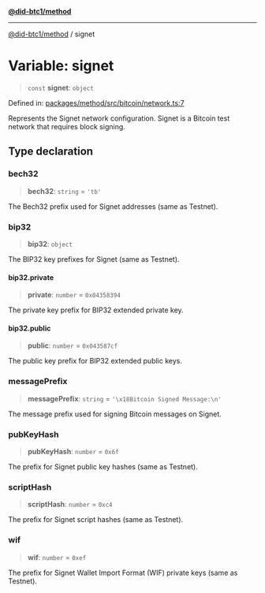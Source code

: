 [**@did-btc1/method**](../README.md)

***

[@did-btc1/method](../globals.md) / signet

# Variable: signet

> `const` **signet**: `object`

Defined in: [packages/method/src/bitcoin/network.ts:7](https://github.com/dcdpr/did-btc1-js/blob/4ab6f9915d95beed9bc633644c9db1539395f512/packages/method/src/bitcoin/network.ts#L7)

Represents the Signet network configuration.
Signet is a Bitcoin test network that requires block signing.

## Type declaration

### bech32

> **bech32**: `string` = `'tb'`

The Bech32 prefix used for Signet addresses (same as Testnet).

### bip32

> **bip32**: `object`

The BIP32 key prefixes for Signet (same as Testnet).

#### bip32.private

> **private**: `number` = `0x04358394`

The private key prefix for BIP32 extended private key.

#### bip32.public

> **public**: `number` = `0x043587cf`

The public key prefix for BIP32 extended public keys.

### messagePrefix

> **messagePrefix**: `string` = `'\x18Bitcoin Signed Message:\n'`

The message prefix used for signing Bitcoin messages on Signet.

### pubKeyHash

> **pubKeyHash**: `number` = `0x6f`

The prefix for Signet public key hashes (same as Testnet).

### scriptHash

> **scriptHash**: `number` = `0xc4`

The prefix for Signet script hashes (same as Testnet).

### wif

> **wif**: `number` = `0xef`

The prefix for Signet Wallet Import Format (WIF) private keys (same as Testnet).
